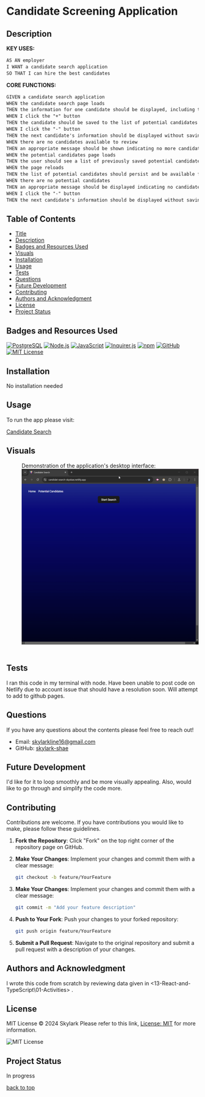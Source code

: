 <a id="title"></a>
# Candidate Screening Application

<a id="description"></a>
## Description

**KEY USES:**

```md
AS AN employer
I WANT a candidate search application
SO THAT I can hire the best candidates
```

**CORE FUNCTIONS:**

```md
GIVEN a candidate search application
WHEN the candidate search page loads
THEN the information for one candidate should be displayed, including the candidate's name, username, location, avatar, email, html_url, and company
WHEN I click the "+" button
THEN the candidate should be saved to the list of potential candidates and the next candidate's information should be displayed
WHEN I click the "-" button
THEN the next candidate's information should be displayed without saving the current candidate
WHEN there are no candidates available to review
THEN an appropriate message should be shown indicating no more candidates are available
WHEN the potential candidates page loads
THEN the user should see a list of previously saved potential candidates with their name, username, location, avatar, email, html_url, and company
WHEN the page reloads
THEN the list of potential candidates should persist and be available for viewing
WHEN there are no potential candidates
THEN an appropriate message should be displayed indicating no candidates have been accepted
WHEN I click the "-" button
THEN the next candidate's information should be displayed without saving the current candidate
```


## Table of Contents
- [Title](#title)
- [Description](#description)
- [Badges and Resources Used](#badges)
- [Visuals](#visuals)
- [Installation](#installation)
- [Usage](#usage)
- [Tests](#tests)
- [Questions](#questions)
- [Future Development](#development)
- [Contributing](#contributing)
- [Authors and Acknowledgment](#acknowledgment)
- [License](#license)
- [Project Status](#status)

<a id="badges"></a>
## Badges and Resources Used

   [![PostgreSQL](https://img.shields.io/badge/PostgreSQL-316192?style=for-the-badge&logo=postgresql&logoColor=white)](https://www.postgresql.org/)
   [![Node.js](https://img.shields.io/badge/Node.js-43853D?style=for-the-badge&logo=node.js&logoColor=white)](https://nodejs.org/)
   [![JavaScript](https://img.shields.io/badge/JavaScript-F7DF1E?style=for-the-badge&logo=javascript&logoColor=black)](https://developer.mozilla.org/en-US/docs/Web/JavaScript)
   [![Inquirer.js](https://img.shields.io/badge/Inquirer.js-000000?style=for-the-badge&logo=inquirer&logoColor=white)](https://www.npmjs.com/package/inquirer)
   [![npm](https://img.shields.io/badge/npm-CB3837?style=for-the-badge&logo=npm&logoColor=white)](https://www.npmjs.com/)
   [![GitHub](https://img.shields.io/badge/GitHub-100000?style=for-the-badge&logo=github&logoColor=white)](https://github.com/skylark-shae)
   [![MIT License](https://img.shields.io/badge/License-MIT-yellow.svg)](https://opensource.org/licenses/MIT)



<a id="installation"></a>
## Installation
No installation needed

<a id="usage"></a>
## Usage
To run the app please visit: 

[Candidate Search](https://candidat-search-skyskae.netlify.app/)

<a id="Visuals"></a>
## Visuals
<div style="margin-left: 40px;">
  Demonstration of the application's desktop interface:<br/>
  <img src="./assets/README-Desktop-demo.gif" alt="Desktop demonstration video" width="550"/>
</div>
<br/>

<a id="tests"></a>
## Tests
I ran this code in my terminal with node. Have been unable to post code on Netlify due to account issue that should have a resolution soon. Will attempt to add to github pages.

<a id="questions"></a>
## Questions
If you have any questions about the contents please feel free to reach out!
- Email: [skylarkline16@gmail.com](mailto:skylarkline16@gmail.com)
- GitHub: [skylark-shae](https://github.com/skylark-shae)

<a id="development"></a>
## Future Development
I'd like for it to loop smoothly and be more visually appealing. Also, would like to go through and simplify the code more.

<a id="contributing"></a>
## Contributing
Contributions are welcome. If you have contributions you would like to make, please follow these guidelines.

1. **Fork the Repository**: Click "Fork" on the top right corner of the repository page on GitHub.

2. **Make Your Changes**: Implement your changes and commit them with a clear message:
   ```bash
   git checkout -b feature/YourFeature

3. **Make Your Changes**: Implement your changes and commit them with a clear message:
   ```bash
   git commit -m "Add your feature description"

4. **Push to Your Fork**: Push your changes to your forked repository:
   ```bash
   git push origin feature/YourFeature

5. **Submit a Pull Request**: Navigate to the original repository and submit a pull request with a description of your changes.

<a id="acknowledgment"></a>
## Authors and Acknowledgment
I wrote this code from scratch by reviewing data given in <13-React-and-TypeScript\01-Activities> .

<a id="license"></a>
## License
MIT License © 2024 Skylark
Please refer to this link, [License: MIT](https://opensource.org/licenses/MIT) for more information.

  ![MIT License](https://img.shields.io/badge/License-MIT-yellow.svg)  

<a id="status"></a>
## Project Status
In progress

[back to top](#title)